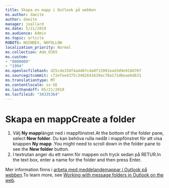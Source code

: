 ```yaml
---
title: Skapa en mapp i Outlook på webben
ms.author: daeite
author: daeite
manager: joallard
ms.date: 5/21/2019
ms.audience: Admin
ms.topic: article
ROBOTS: NOINDEX, NOFOLLOW
localization_priority: Normal
ms.collection: Adm_O365
ms.custom:
- "8000009"
- "1994"
ms.openlocfilehash: d25cde334f4a4407cda0f15991ead3d9e918d707
ms.sourcegitcommit: c72efee4375c3462641639ec78a171d8eae6d631
ms.translationtype: MT
ms.contentlocale: sv-SE
ms.lasthandoff: 05/21/2019
ms.locfileid: "34335364"
---
```

# <a name="create-a-folder"></a><span data-ttu-id="10051-102">Skapa en mapp</span><span class="sxs-lookup"><span data-stu-id="10051-102">Create a folder</span></span>

1. <span data-ttu-id="10051-103">Välj **Ny mapp**längst ned i mappfönstret.</span><span class="sxs-lookup"><span data-stu-id="10051-103">At the bottom of the folder pane, select **New folder**.</span></span> <span data-ttu-id="10051-104">Du kan behöva rulla nedåt i mappfönstret för att visa knappen **Ny mapp** .</span><span class="sxs-lookup"><span data-stu-id="10051-104">You might need to scroll down in the folder pane to see the **New folder** button.</span></span>
1. <span data-ttu-id="10051-105">I textrutan anger du ett namn för mappen och tryck sedan på RETUR.</span><span class="sxs-lookup"><span data-stu-id="10051-105">In the text box, enter a name for the folder and then press Enter.</span></span>

<span data-ttu-id="10051-106">Mer information finns i [arbeta med meddelandemappar i Outlook på webben](https://support.office.com/article/ae0f10d6-54e7-4f29-acd3-78cdc3fdcb9f).</span><span class="sxs-lookup"><span data-stu-id="10051-106">To learn more, see [Working with message folders in Outlook on the web](https://support.office.com/article/ae0f10d6-54e7-4f29-acd3-78cdc3fdcb9f).</span></span>